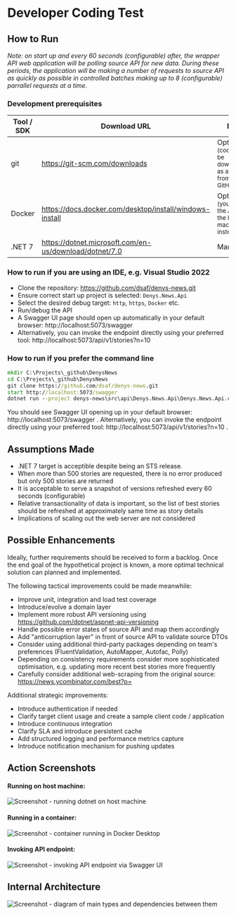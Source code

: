 # Developer Coding Test

## How to Run

*Note: on start up and every 60 seconds (configurable) after, the wrapper API web application will be polling source API for new data.
During these periods, the application will be making a number of requests to source API as quickly as possible in controlled batches making up to 8 (configurable) parrallel requests at a time.*

### Development prerequisites

| Tool / SDK | Download URL | Note |
| - | - | - |
| git | https://git-scm.com/downloads | Optional</br><sub>(code can be downloaded as a ZIP file from GitHub)</sub> |
| Docker | https://docs.docker.com/desktop/install/windows-install | Optional</br><sub>(you can run the API on the host machine instead)</sub> |
| .NET 7 | https://dotnet.microsoft.com/en-us/download/dotnet/7.0 | Mandatory |

### How to run if you are using an IDE, e.g. Visual Studio 2022

* Clone the repository: https://github.com/dsaf/denys-news.git
* Ensure correct start up project is selected: `Denys.News.Api`
* Select the desired debug target: `http`, `https`, `Docker` etc.
* Run/debug the API
* A Swagger UI page should open up automatically in your default browser: http://localhost:5073/swagger
* Alternatively, you can invoke the endpoint directly using your preferred tool: http://localhost:5073/api/v1/stories?n=10

### How to run if you prefer the command line

```cmd
mkdir C:\Projects\_github\DenysNews
cd C:\Projects\_github\DenysNews
git clone https://github.com/dsaf/denys-news.git
start http://localhost:5073/swagger
dotnet run --project denys-news\src\api\Denys.News.Api\Denys.News.Api.csproj
```

You should see Swagger UI opening up in your default browser: http://localhost:5073/swagger .
Alternatively, you can invoke the endpoint directly using your preferred tool: http://localhost:5073/api/v1/stories?n=10 .

## Assumptions Made

* .NET 7 target is acceptible despite being an STS release.
* When more than 500 stories are requested, there is no error produced but only 500 stories are returned
* It is acceptable to serve a snapshot of versions refreshed every 60 seconds (configurable)
* Relative transactionality of data is important, so the list of best stories should be refreshed at approximately same time as story details
* Implications of scaling out the web server are not considered

## Possible Enhancements

Ideally, further requirements should be received to form a backlog. Once the end goal of the hypothetical project is known, a more optimal technical solution can planned and implemented.

The following tactical improvements could be made meanwhile:

* Improve unit, integration and load test coverage
* Introduce/evolve a domain layer
* Implement more robust API versioning using https://github.com/dotnet/aspnet-api-versioning
* Handle possible error states of source API and map them accordingly
* Add "anticorruption layer" in front of source API to validate source DTOs
* Consider using additional third-party packages depending on team's preferences (FluentValidation, AutoMapper, Autofac, Polly)
* Depending on consistency requirements consider more sophisticated optimisation, e.g. updating more recent best stories more frequently
* Carefully consider additional web-scraping from the original source: https://news.ycombinator.com/best?p=

Additional strategic improvements:

* Introduce authentication if needed
* Clarify target client usage and create a sample client code / application
* Introduce continuous integration
* Clarify SLA and introduce persistent cache
* Add structured logging and performance metrics capture
* Introduce notification mechanism for pushing updates

## Action Screenshots

#### Running on host machine:
![Screenshot - running dotnet on host machine](/doc/action_dotnet_host.png?raw=true "Running on host machine")

#### Running in a container:
![Screenshot - container running in Docker Desktop](/doc/action_docker_desktop.png?raw=true "Running in a container")

#### Invoking API endpoint:
![Screenshot - invoking API endpoint via Swagger UI](/doc/action_swagger_ui.png?raw=true "Invoking API endpoint")

## Internal Architecture

![Screenshot - diagram of main types and dependencies between them](/doc/main_type_dependencies.png?raw=true "Main types and dependencies")
